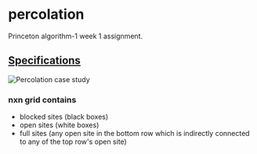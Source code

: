 # percolation
Princeton algorithm-1 week 1 assignment. 

## [Specifications](https://coursera.cs.princeton.edu/algs4/assignments/percolation/specification.php)

![Percolation case study](https://introcs.cs.princeton.edu/java/24percolation/images/percolates-yes.png)

### nxn grid contains 
- blocked sites (black boxes)
- open sites (white boxes) 
- full sites (any open site in the bottom row which is indirectly connected to any of the top row's open site)
